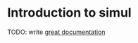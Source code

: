 # Introduction to simul

TODO: write [great documentation](http://jacobian.org/writing/what-to-write/)
